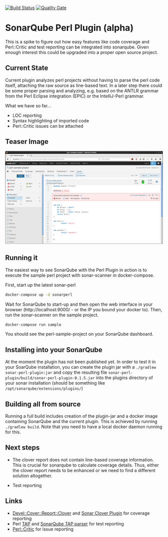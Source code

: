 [![Build Status](https://travis-ci.org/otrosien/sonar-perl.svg)](https://travis-ci.org/otrosien/sonar-perl) 
[![Quality Gate](https://sonarqube.com/api/badges/gate?key=com.github.otrosien:sonar-perl)](https://sonarqube.com/dashboard/index/com.github.otrosien:sonar-perl)


# SonarQube Perl Plugin (alpha)

This is a spike to figure out how easy features like code coverage
and Perl::Critic and test reporting can be integrated into sonarqube. 
Given enough interest this could be upgraded into a proper open source project.

## Current State

Current plugin analyzes perl projects without having to parse the perl 
code itself, attaching the raw source as line-based text. In a 
later step there could be some proper parsing and analyzing, e.g. based 
on the ANTLR grammar from the Perl Eclipse integration (EPIC) or
the IntelliJ-Perl grammar.

What we have so far...

* LOC reporting
* Syntax highlighting of imported code
* Perl::Critic issues can be attached

## Teaser Image

![PerlCritic violation in SonarQube](img/sonar_perlcritic.png)

## Running it

The easiest way to see SonarQube with the Perl Plugin in action is to 
execute the sample perl project with sonar-scanner in docker-compose.

First, start up the latest sonar-perl

```sh
docker-compose up -d sonarperl
```

Wait for SonarQube to start-up and then open the web interface in your browser (http://localhost:9000/ - or the IP you bound your docker to).
Then, run the sonar-scanner on the sample project.

```sh
docker-compose run sample
```

You should see the perl-sample-project on your SonarQube dashboard.


## Installing into your SonarQube

At the moment the plugin has not been published yet. In order to test it
in your SoarQube installation, you can create the plugin jar with a `./gradlew sonar-perl-plugin:jar` and
copy the resulting file `sonar-perl-plugin/build/sonar-perl-plugin-0.1.5.jar` into the plugins
directory of your sonar installation (should be something like `/opt/sonarqube/extensions/plugins/`)


## Building all from source

Running a full build includes creation of the plugin-jar and a docker image
containing SonarQube and the current plugin. This is achieved by running `./gradlew build`. Note that you 
need to have a local docker daemon running for this.


## Next steps

* The clover report does not contain line-based coverage information. This is crucial for sonarqube to calculate coverage details. Thus, either the clover report needs to be enhanced or we need to find a different solution altogether.

* Test reporting

## Links

* [Devel::Cover::Report::Clover](http://search.cpan.org/dist/Devel-Cover-Report-Clover/lib/Devel/Cover/Report/Clover.pm) 
  and [Sonar Clover Plugin](http://docs.sonarqube.org/display/SONARQUBE45/Clover+Plugin) for coverage reporting
* Perl [TAP](https://testanything.org/) and [SonarQube TAP parser](https://github.com/dbac2002/sonar-tap-parser) for test reporting
* [Perl::Critic](http://perlcritic.org/) for issue reporting
